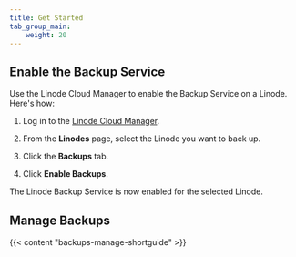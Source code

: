 ```yaml
---
title: Get Started
tab_group_main:
    weight: 20
---
```


## Enable the Backup Service

Use the Linode Cloud Manager to enable the Backup Service on a Linode. Here's how:

1.  Log in to the [Linode Cloud Manager](https://cloud.linode.com).

1.  From the **Linodes** page, select the Linode you want to back up.

1.  Click the **Backups** tab.

1.  Click **Enable Backups**.

The Linode Backup Service is now enabled for the selected Linode.

## Manage Backups

{{< content "backups-manage-shortguide" >}}

